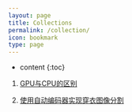 ```yaml
---
layout: page
title: Collections
permalink: /collection/
icon: bookmark
type: page
---
```


* content
{:toc}

1. <a href="https://www.cnblogs.com/biglucky/p/4223565.html" _blank:target>GPU与CPU的区别</a>

2. <a href="http://objectdetection.cn/2019/07/08/dress-segmentation-with-autoencoder-in-keras/" _blank:target>使用自动编码器实现穿衣图像分割</a>

<!-- ## Comments -->

<!-- {% include comments.html %} -->
